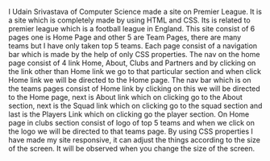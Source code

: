 I Udain Srivastava of Computer Science made a site on Premier League. It is a site which is completely made by using HTML and CSS. Its is related to premier league which is a football league in England. This site consist of 6 pages one is Home Page and other 5 are Team Pages, there are many teams but I have only taken top 5 teams. Each page consist of a navigation bar which is made by the help of only CSS properties. The nav on the home page consist of 4 link Home, About, Clubs and Partners and by clicking on the link other than Home link we go to that particular section and when click Home link we will be directed to the Home page. The nav bar which is on the teams pages consist of Home link by clicking on this we will be directed to the Home page, next is About link which on clicking go to the About section, next is the Squad link which on clicking go to the squad section and last is the Players Link which on clicking go the player section. On Home page in clubs section consist of logo of top 5 teams and when we click on the logo we will be directed to that teams page. By using CSS properties I have made my site responsive, it can adjust the things according to the size of the screen. It will be observed when you change the size of the screen.
